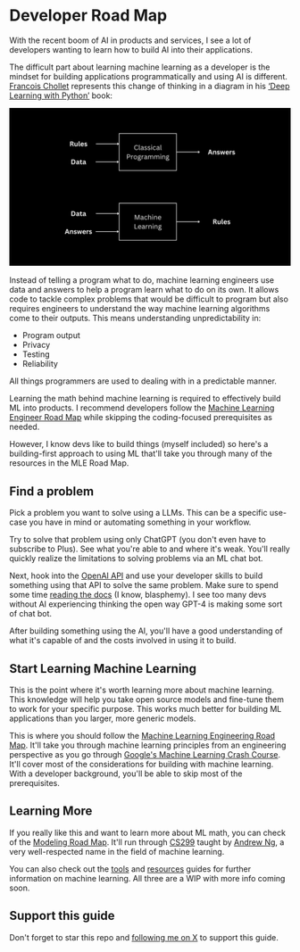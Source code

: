 # Developer Road Map

With the recent boom of AI in products and services, I see a lot of developers wanting to learn how to build AI into their applications.

The difficult part about learning machine learning as a developer is the mindset for building applications programmatically and using AI is different. [Francois Chollet](https://twitter.com/fchollet) represents this change of thinking in a diagram in his [‘Deep Learning with Python’](https://www.manning.com/books/deep-learning-with-python-second-edition?a_aid=keras&a_bid=76564dff) book:

![ml vs programming](../../assets/chollet_diagram.png)

Instead of telling a program what to do, machine learning engineers use data and answers to help a program learn what to do on its own. It allows code to tackle complex problems that would be difficult to program but also requires engineers to understand the way machine learning algorithms come to their outputs. This means understanding unpredictability in:

* Program output
* Privacy
* Testing
* Reliability

All things programmers are used to dealing with in a predictable manner.

Learning the math behind machine learning is required to effectively build ML into products. I recommend developers follow the [Machine Learning Engineer Road Map](mle_road_map.md) while skipping the coding-focused prerequisites as needed.

However, I know devs like to build things (myself included) so here's a building-first approach to using ML that'll take you through many of the resources in the MLE Road Map.

## Find a problem

Pick a problem you want to solve using a LLMs. This can be a specific use-case you have in mind or automating something in your workflow.

Try to solve that problem using only ChatGPT (you don't even have to subscribe to Plus). See what you're able to and where it's weak. You'll really quickly realize the limitations to solving problems via an ML chat bot.

Next, hook into the [OpenAI API](https://openai.com/blog/openai-api) and use your developer skills to build something using that API to solve the same problem. Make sure to spend some time [reading the docs](https://platform.openai.com/docs/introduction) (I know, blasphemy). I see too many devs without AI experiencing thinking the open way GPT-4 is making some sort of chat bot.

After building something using the AI, you'll have a good understanding of what it's capable of and the costs involved in using it to build.

## Start Learning Machine Learning

This is the point where it's worth learning more about machine learning. This knowledge will help you take open source models and fine-tune them to work for your specific purpose. This works much better for building ML applications than you larger, more generic models.

This is where you should follow the [Machine Learning Engineering Road Map](mle_road_map.md). It'll take you through machine learning principles from an engineering perspective as you go through [Google's Machine Learning Crash Course](https://developers.google.com/machine-learning/crash-course/framing/video-lecture). It'll cover most of the considerations for building with machine learning. With a developer background, you'll be able to skip most of the prerequisites.

## Learning More

If you really like this and want to learn more about ML math, you can check of the [Modeling Road Map](modeling_road_map.md). It'll run through [CS299](../CS229/cs229.md) taught by [Andrew Ng](https://www.andrewng.org/), a very well-respected name in the field of machine learning.

You can also check out the [tools](../tools.md) and [resources](../topics.md) guides for further information on machine learning. All three are a WIP with more info coming soon.

## Support this guide

Don't forget to star this repo and [following me on X](https://x.com/loganthorneloe) to support this guide.